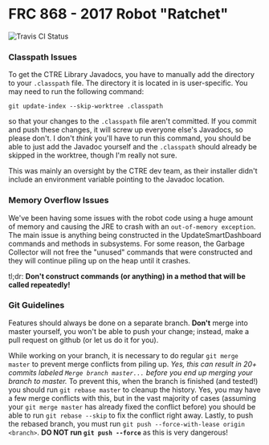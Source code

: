 # FRC 868 - 2017 Robot "Ratchet"

![Travis CI Status](https://travis-ci.com/frc868/2017-robot.svg?token=2H69xuvDWYHku9YjLRkf&branch=master)

### Classpath Issues

To get the CTRE Library Javadocs, you have to manually add the directory to your `.classpath` file. The directory it is located in is user-specific. You may need to run the following command:

```
git update-index --skip-worktree .classpath
```

so that your changes to the `.classpath` file aren't committed. If you commit and push these changes, it will screw up everyone else's Javadocs, so please don't. I don't *think* you'll have to run this command, you should be able to just add the Javadoc yourself and the `.classpath` should already be skipped in the worktree, though I'm really not sure.

This was mainly an oversight by the CTRE dev team, as their installer didn't include an environment variable pointing to the Javadoc location.

### Memory Overflow Issues

We've been having some issues with the robot code using a huge amount of memory and causing the JRE to crash with an `out-of-memory exception`. The main issue is anything being constructed in the UpdateSmartDashboard commands and methods in subsystems. For some reason, the Garbage Collector will not free the "unused" commands that were constructed and they will continue piling up on the heap until it crashes.

tl;dr: **Don't construct commands (or anything) in a method that will be called repeatedly!**

### Git Guidelines

Features should always be done on a separate branch. **Don't** merge into master yourself, you won't be able to push your change; instead, make a pull request on github (or let us do it for you). 


While working on your branch, it is necessary to do regular `git merge master` to prevent merge conflicts from piling up. *Yes, this can result in 20+ commits labeled `Merge branch master...` before you end up merging your branch to master.* To prevent this, when the branch is finished (and tested!) you should run `git rebase master` to cleanup the history. Yes, you may have a few merge conflicts with this, but in the vast majority of cases (assuming your `git merge master` has already fixed the conflict before) you should be able to run `git rebase --skip` to fix the conflict right away. Lastly, to push the rebased branch, you must run `git push --force-with-lease origin <branch>`. **DO NOT run `git push --force`** as this is very dangerous!
